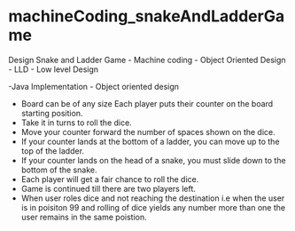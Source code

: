 # machineCoding_snakeAndLadderGame
Design Snake and Ladder Game - Machine coding - Object Oriented Design - LLD - Low level Design

-Java Implementation - Object oriented design

- Board can be of any size Each player puts their counter on the board starting position.
- Take it in turns to roll the dice.
- Move your counter forward the number of spaces shown on the dice.
- If your counter lands at the bottom of a ladder, you can move up to the top of the ladder.
- If your counter lands on the head of a snake, you must slide down to the bottom of the snake.
- Each player will get a fair chance to roll the dice.
- Game is continued till there are two players left.
- When user roles dice and not reaching the destination i.e when the user is in poisiton 99 and rolling of dice yields any number more than one the user remains in the same poistion.
